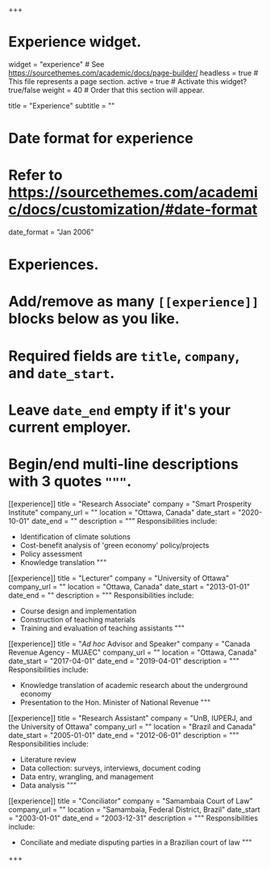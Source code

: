 +++
# Experience widget.
widget = "experience"  # See https://sourcethemes.com/academic/docs/page-builder/
headless = true  # This file represents a page section.
active = true  # Activate this widget? true/false
weight = 40  # Order that this section will appear.

title = "Experience"
subtitle = ""

# Date format for experience
#   Refer to https://sourcethemes.com/academic/docs/customization/#date-format
date_format = "Jan 2006"

# Experiences.
#   Add/remove as many `[[experience]]` blocks below as you like.
#   Required fields are `title`, `company`, and `date_start`.
#   Leave `date_end` empty if it's your current employer.
#   Begin/end multi-line descriptions with 3 quotes `"""`.

[[experience]]
  title = "Research Associate"
  company = "Smart Prosperity Institute"
  company_url = ""
  location = "Ottawa, Canada"
  date_start = "2020-10-01"
  date_end = ""
  description = """
  Responsibilities include:
  
  * Identification of climate solutions
  * Cost-benefit analysis of 'green economy' policy/projects
  * Policy assessment
  * Knowledge translation
    """
  
[[experience]]
  title = "Lecturer"
  company = "University of Ottawa"
  company_url = ""
  location = "Ottawa, Canada"
  date_start = "2013-01-01"
  date_end = ""
  description = """
  Responsibilities include:
  
  * Course design and implementation
  * Construction of teaching materials
  * Training and evaluation of teaching assistants
  """

[[experience]]
  title = "*Ad hoc* Advisor and Speaker"
  company = "Canada Revenue Agency - MUAEC"
  company_url = ""
  location = "Ottawa, Canada"
  date_start = "2017-04-01"
  date_end = "2019-04-01"
  description = """
  Responsibilities include:
  
  * Knowledge translation of academic research about the underground economy
  * Presentation to the Hon. Minister of National Revenue
  """
  
  [[experience]]
  title = "Research Assistant"
  company = "UnB, IUPERJ, and the University of Ottawa"
  company_url = ""
  location = "Brazil and Canada"
  date_start = "2005-01-01"
  date_end = "2012-06-01"
  description = """
  Responsibilities include:
  
  * Literature review
  * Data collection: surveys, interviews, document coding
  * Data entry, wrangling, and management
  * Data analysis
  """

[[experience]]
  title = "Conciliator"
  company = "Samambaia Court of Law"
  company_url = ""
  location = "Samambaia, Federal District, Brazil"
  date_start = "2003-01-01"
  date_end = "2003-12-31"
  description = """
  Responsibilities include:
  
  * Conciliate and mediate disputing parties in a Brazilian court of law
  """
 
+++
